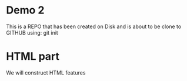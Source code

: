 # Demo 2

This is a REPO that has been created on Disk and is about to be clone to GITHUB using: 
git init

# HTML part

We will construct HTML features


